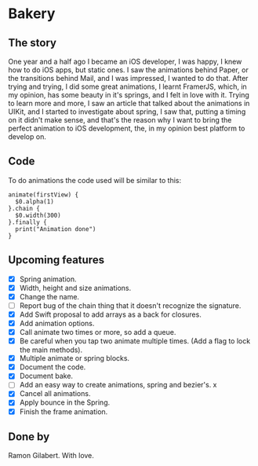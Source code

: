# Bakery

## The story

One year and a half ago I became an iOS developer, I was happy, I knew how to do iOS apps, but static ones. I saw the animations behind Paper, or the transitions behind Mail, and I was impressed, I wanted to do that. After trying and trying, I did some great animations, I learnt FramerJS, which, in my opinion, has some beauty in it's springs, and I felt in love with it. Trying to learn more and more, I saw an article that talked about the animations in UIKit, and I started to investigate about spring, I saw that, putting a timing on it didn't make sense, and that's the reason why I want to bring the perfect animation to iOS development, the, in my opinion best platform to develop on.

## Code

To do animations the code used will be similar to this:

```
animate(firstView) {
  $0.alpha(1)
}.chain {
  $0.width(300)
}.finally {
  print("Animation done")
}
```

## Upcoming features

- [x] Spring animation.
- [x] Width, height and size animations.
- [x] Change the name.
- [ ] Report bug of the chain thing that it doesn't recognize the signature.
- [x] Add Swift proposal to add arrays as a back for closures.
- [x] Add animation options.
- [x] Call animate two times or more, so add a queue.
- [x] Be careful when you tap two animate multiple times. (Add a flag to lock the main methods).
- [x] Multiple animate or spring blocks.
- [x] Document the code.
- [x] Document bake.
- [ ] Add an easy way to create animations, spring and bezier's. x
- [x] Cancel all animations.
- [x] Apply bounce in the Spring.
- [x] Finish the frame animation.

## Done by

Ramon Gilabert. With love.
